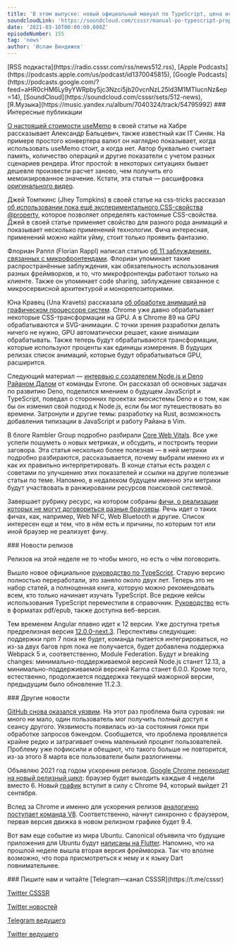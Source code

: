 ```yaml
---
title: 'В этом выпуске: новый официальный мануал по TypeScript, цена использования useMemo, кастомные CSS-свойства с @property, заблуждения о микрофронтендах, интервью с создателем Node.js и Deno Райаном Далом, ускорение релизных циклов V8 и Chrome, а также разбор Core Web Vitals от Rambler Group. '
soundcloudLink: 'https://soundcloud.com/csssr/manual-po-typescript-property-zabluzhdeniya-o-mikrofrontendakh-tsena-usememo-intervyu-rayana-dala'
date: '2021-03-10T00:00:00.000Z'
episodeNumber: 155
tag: 'news'
author: 'Ислам Виндижев'
---
```


<Note>
  [RSS подкаста](https://radio.csssr.com/rss/news512.rss), [Apple Podcasts](https://podcasts.apple.com/us/podcast/id1370045815), [Google Podcasts](https://podcasts.google.com/?feed=aHR0cHM6Ly9yYWRpby5jc3Nzci5jb20vcnNzL25ld3M1MTIucnNz&ep=14), [SoundCloud](https://soundcloud.com/csssr/sets/512-news), [Я.Музыка](https://music.yandex.ru/album/7040324/track/54795992)
</Note>

<ParagraphWithImage imageName="manWithLaptop" imageSide="right">
  ### Интересные публикации

[О настоящей стоимости useMemo](https://habr.com/ru/post/544930/) в своей статье на Хабре рассказывает Александр Бальцевич, также известный как IT Синяк. На примере простого конвертера валют он наглядно показывает, когда использовать useMemo стоит, а когда нет. Автор буквально считает память, количество операций и другие показатели с учетом разных сценариев рендера. Итог простой: в некоторых ситуациях бывает дешевле произвести расчет заново, чем получить его мемоизированное значение. Кстати, эта статья — расшифровка [оригинального видео](https://www.youtube.com/watch?v=i6DPqqbdIyw).
</ParagraphWithImage>

Джей Томпкинс (Jhey Tompkins) в своей статье на css-tricks рассказал [об использовании пока ещё экспериментального CSS-свойства @property](https://css-tricks.com/exploring-property-and-its-animating-powers/), которое позволяет определять кастомные CSS-свойства. Джей в своей статье применяет свойство для разного рода анимаций и показывает несколько применений технологии. Фича интересная, применений можно найти уйму, стоит только проявить фантазию.

Флориан Раппл (Florian Rappl) написал статью [об 11 заблуждениях, связанных с микрофронтендами](https://blog.bitsrc.io/11-popular-misconceptions-about-micro-frontends-d5daecc92efb). Флориан упоминает такие распространённые заблуждения, как обязательность использования разных фреймворков, и то, что микрофронтенды работают только на клиенте. Также он упоминает code sharing, заблуждение связанное с микросервисной архитектурой и монорепозиториями.

Юна Кравец (Una Kravets)  рассказала [об обработке анимаций на графическом процессоре систем](https://developer.chrome.com/blog/hardware-accelerated-animations/). Chrome уже давно обрабатывает некоторые CSS-трансформации на GPU. А в Chrome 89 на GPU обрабатываются и SVG-анимации. С точки зрения разработки делать ничего не нужно, GPU автоматически решает, какие анимации обрабатывать. Также теперь будут обрабатываются трансформации, которые используют проценты как единицы измерения. В будущих релизах список анимаций, которые будут обрабатываться GPU, расширится.

Следующий материал — [интервью с создателем Node.js и Deno Райаном Далом](https://evrone.ru/ryan-dahl-interview) от команды Evrone. Он рассказал об основных задачах по развитию Deno, поделился мнением о будущем JavaScript и TypeScript, поведал о сторонних проектах экосистемы Deno и о том, как бы он изменил свой подход к Node.js, если бы мог путешествовать во времени. Затронули и другие темы: разработку на Rust, возможность добавления типизации в JavaScript и работу Райана в Vim.

В блоге Rambler Group подробно разбирали [Core Web Vitals](https://habr.com/ru/company/rambler_group/blog/544904/). Все уже успели пошуметь о новых метриках, и обсудить, и построить теории заговора. Эта статья несколько более полезная — в ней метрики подробно разбираются, рассказывается, почему выбрали именно их и как их правильно интерпретировать. В конце статьи есть раздел с советами по улучшению этих показателей и ссылки на другие полезные статьи по теме. Напомню, в недалеком будущем именно эти метрики будут участвовать в ранжировании ресурсов поисковой системой.

Завершает рубрику ресурс, на котором собраны [фичи, о реализации которых не могут договориться разные браузеры](https://webapicontroversy.com/). Речь идет о таких фичах, как, например, Web NFC, Web Bluetooth и другие. Список интересен еще и тем, что в нём есть и причины, по которым тот или иной браузер не реализует фичу.

<ParagraphWithImage imageName="laptopNews" imageSide="right">
  ### Новости релизов

Релизов на этой неделе не то чтобы много, но есть о чём поговорить.
</ParagraphWithImage>

Вышло новое официальное [руководство по TypeScript](https://devblogs.microsoft.com/typescript/announcing-the-new-typescript-handbook/). Старую версию полностью переработали, это заняло около двух лет. Теперь это не набор статей, а полноценная книга, которую можно рекомендовать всем, кто только начинает изучать TypeScript. Все редкие кейсы использования TypeScript переместили в справочник. [Руководство](https://www.typescriptlang.org/docs/handbook/intro.html) есть в форматах pdf/epub, также доступна веб-версия.

Тем временем Angular плавно идет к 12 версии. Уже доступна третья предрелизная версия [12.0.0-next.3](https://github.com/angular/angular/releases/tag/12.0.0-next.3). Перспективы следующие: поддержки npm 7 пока не будет, команда пытается интегрироваться, но из-за двух багов npm пока не получается, будет добавлена поддержка Webpack 5 и, соответственно, Module Federation. Будут и breaking changes: минимально-поддерживаемой версией Node.js станет 12.13, а минимально-поддерживаемой версией Karma станет 6.0.0. Кроме того, естественно, продолжается поддержка текущей мажорной версии, предыдущим было обновление 11.2.3.

<ParagraphWithImage imageName="laptopDialog" imageSide="right">
  ### Другие новости

[GitHub снова оказался уязвим](https://github.blog/2021-03-08-github-security-update-a-bug-related-to-handling-of-authenticated-sessions/). На этот раз проблема была суровая: ни много ни мало, один пользователь мог получить полный доступ к сеансу другого. Уязвимость появилась из-за состояния гонки при обработке запросов бэкендом. Сообщается, что проблема проявляется крайне редко и затрагивает очень маленький процент пользователей. Проблему уже пофиксили и обещают, что такого больше не повторится, из-за этого 8 марта все пользователи были разлогинены.
</ParagraphWithImage>

Объявляю 2021 год годом ускорения релизов. [Google Chrome переходит на новый релизный цикл](https://developer.chrome.com/blog/faster-release-cycle/): браузер будет выходить каждые 4 недели вместо 6. Новый [график](https://chromiumdash.appspot.com/schedule) вступит в силу с Chrome 94, который выйдет 21 сентября.

Вслед за Chrome и именно для ускорения релизов [аналогично поступает команда V8](https://v8.dev/blog/faster-releases). Соответственно, начнут синхронно с браузером, первая версия движка в новом релизном графике будет 9.4.

Вот вам еще событие из мира Ubuntu. Canonical объявила что будущие приложения для Ubuntu будут [написаны на Flutter](https://twitter.com/ubuntu/status/1367063203600031746). Напомню, что на прошлой неделе вышла вторая версия фреймворка. Так что вполне возможно, что пора присмотреться к нему и к языку Dart повнимательнее.

<Note>
  ### Пишите нам и читайте
  [Telegram—канал CSSSR](https://t.me/csssr)

  [Twitter CSSSR](https://twitter.com/csssr_dev)

  [Twitter новостей](https://twitter.com/csssr_news)

  [Telegram ведущего](https://t.me/Vindizh)

  [Twitter ведущего](https://twitter.com/Vindizh)
</Note>
